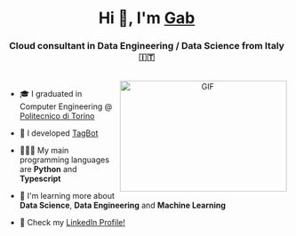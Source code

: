 <h1 align="center">
  Hi 👋, I'm <a href="https://github.com/gab-palmeri/" target="blank">Gab</a>
</h1>

<h3 align="center">Cloud consultant in Data Engineering / Data Science from Italy 🇮🇹</h3>

<br>

<a target="_blank" align="center">
  <img align="right" top="500" height="200" width="300" alt="GIF" src="https://media.giphy.com/media/3oKIPnAiaMCws8nOsE/giphy.gif">
</a>

- 🎓 I graduated in Computer Engineering @ <a href="https://www.polito.it" target="blank">Politecnico di Torino</a>

- 🌱 I developed <a href="https://t.me/grouptags_bot">TagBot</a> 

- 👨🏻‍💻 My main programming languages are **Python** and **Typescript**

- 🔭 I'm learning more about **Data Science**, **Data Engineering** and **Machine Learning**

- 🤝 Check my <a href="https://www.linkedin.com/in/gabriele-palmeri-165958161/">LinkedIn Profile!</a>

